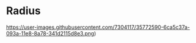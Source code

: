 # Radius

https://user-images.githubusercontent.com/7304117/35772590-6ca5c37a-093a-11e8-8a78-341d2115d8e3.png)
